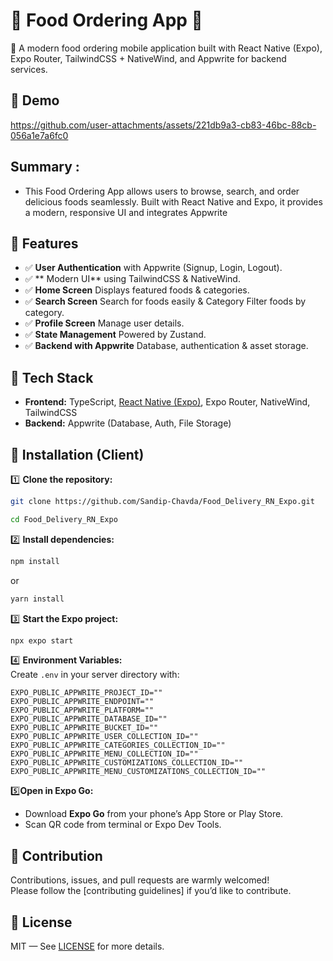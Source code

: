 # 🍔 Food Ordering App 🍕

🚀 A modern food ordering mobile application built with React Native (Expo), Expo Router, TailwindCSS + NativeWind, and Appwrite for backend services.

## 🎥 Demo


https://github.com/user-attachments/assets/221db9a3-cb83-46bc-88cb-056a1e7a6fc0


## Summary :

- This Food Ordering App allows users to browse, search, and order delicious foods seamlessly. Built with React Native and Expo, it provides a modern, responsive UI and integrates Appwrite

## 🌟 Features

- ✅ **User Authentication** with Appwrite (Signup, Login, Logout).
- ✅ ** Modern UI** using TailwindCSS & NativeWind.
- ✅ **Home Screen** Displays featured foods & categories.
- ✅ **Search Screen** Search for foods easily & Category Filter foods by category.
- ✅ **Profile Screen** Manage user details.
- ✅ **State Management** Powered by Zustand.
- ✅ **Backend with Appwrite** Database, authentication & asset storage.

## 📱 Tech Stack

- **Frontend:** TypeScript, [React Native (Expo)](https://expo.dev/), Expo Router, NativeWind, TailwindCSS
- **Backend:** Appwrite (Database, Auth, File Storage)

## 🚀 Installation (Client)

1️⃣ **Clone the repository:**

```bash
git clone https://github.com/Sandip-Chavda/Food_Delivery_RN_Expo.git

cd Food_Delivery_RN_Expo
```

2️⃣ **Install dependencies:**

```bash
npm install
```

or

```bash
yarn install
```

3️⃣ **Start the Expo project:**

```bash
npx expo start
```

4️⃣ **Environment Variables:**  
Create `.env` in your server directory with:

```
EXPO_PUBLIC_APPWRITE_PROJECT_ID=""
EXPO_PUBLIC_APPWRITE_ENDPOINT=""
EXPO_PUBLIC_APPWRITE_PLATFORM=""
EXPO_PUBLIC_APPWRITE_DATABASE_ID=""
EXPO_PUBLIC_APPWRITE_BUCKET_ID=""
EXPO_PUBLIC_APPWRITE_USER_COLLECTION_ID=""
EXPO_PUBLIC_APPWRITE_CATEGORIES_COLLECTION_ID=""
EXPO_PUBLIC_APPWRITE_MENU_COLLECTION_ID=""
EXPO_PUBLIC_APPWRITE_CUSTOMIZATIONS_COLLECTION_ID=""
EXPO_PUBLIC_APPWRITE_MENU_CUSTOMIZATIONS_COLLECTION_ID=""
```

5️⃣**Open in Expo Go:**

- Download **Expo Go** from your phone’s App Store or Play Store.
- Scan QR code from terminal or Expo Dev Tools.

## 🤝 Contribution

Contributions, issues, and pull requests are warmly welcomed!  
Please follow the [contributing guidelines] if you’d like to contribute.

## 📝 License

MIT — See [LICENSE](LICENSE) for more details.
